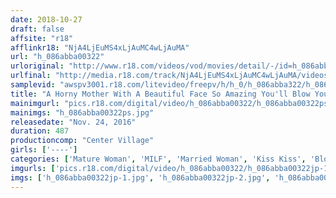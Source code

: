```yaml
---
date: 2018-10-27
draft: false
affsite: "r18"
afflinkr18: "NjA4LjEuMS4xLjAuMC4wLjAuMA"
url: "h_086abba00322"
urloriginal: "http://www.r18.com/videos/vod/movies/detail/-/id=h_086abba00322"
urlfinal: "http://media.r18.com/track/NjA4LjEuMS4xLjAuMC4wLjAuMA/videos/vod/movies/detail/-/id=h_086abba00322"
samplevid: "awspv3001.r18.com/litevideo/freepv/h/h_0/h_086abba322/h_086abba322_dmb_w.mp4"
title: "A Horny Mother With A Beautiful Face So Amazing You'll Blow Your Load Just From One Kiss, Is Having May-December Sex With A Young Man 20 Years Her Junior A Kiss Face, Blowjob Face, And A Sex Face, You Can Cum 3 Times With This Video! 50 Cum Shots/8 Hours"
mainimgurl: "pics.r18.com/digital/video/h_086abba00322/h_086abba00322ps.jpg"
mainimgs: "h_086abba00322ps.jpg"
releasedate: "Nov. 24, 2016"
duration: 487
productioncomp: "Center Village"
girls: ['----']
categories: ['Mature Woman', 'MILF', 'Married Woman', 'Kiss Kiss', 'Blowjob', 'Compilation', 'Over 4 Hours', 'Hi-Def']
imgurls: ['pics.r18.com/digital/video/h_086abba00322/h_086abba00322jp-1.jpg', 'pics.r18.com/digital/video/h_086abba00322/h_086abba00322jp-2.jpg', 'pics.r18.com/digital/video/h_086abba00322/h_086abba00322jp-3.jpg', 'pics.r18.com/digital/video/h_086abba00322/h_086abba00322jp-4.jpg', 'pics.r18.com/digital/video/h_086abba00322/h_086abba00322jp-5.jpg', 'pics.r18.com/digital/video/h_086abba00322/h_086abba00322jp-6.jpg', 'pics.r18.com/digital/video/h_086abba00322/h_086abba00322jp-7.jpg', 'pics.r18.com/digital/video/h_086abba00322/h_086abba00322jp-8.jpg', 'pics.r18.com/digital/video/h_086abba00322/h_086abba00322jp-9.jpg', 'pics.r18.com/digital/video/h_086abba00322/h_086abba00322jp-10.jpg', 'pics.r18.com/digital/video/h_086abba00322/h_086abba00322jp-11.jpg', 'pics.r18.com/digital/video/h_086abba00322/h_086abba00322jp-12.jpg', 'pics.r18.com/digital/video/h_086abba00322/h_086abba00322jp-13.jpg', 'pics.r18.com/digital/video/h_086abba00322/h_086abba00322jp-14.jpg', 'pics.r18.com/digital/video/h_086abba00322/h_086abba00322jp-15.jpg', 'pics.r18.com/digital/video/h_086abba00322/h_086abba00322jp-16.jpg', 'pics.r18.com/digital/video/h_086abba00322/h_086abba00322jp-17.jpg', 'pics.r18.com/digital/video/h_086abba00322/h_086abba00322jp-18.jpg', 'pics.r18.com/digital/video/h_086abba00322/h_086abba00322jp-19.jpg', 'pics.r18.com/digital/video/h_086abba00322/h_086abba00322jp-20.jpg']
imgs: ['h_086abba00322jp-1.jpg', 'h_086abba00322jp-2.jpg', 'h_086abba00322jp-3.jpg', 'h_086abba00322jp-4.jpg', 'h_086abba00322jp-5.jpg', 'h_086abba00322jp-6.jpg', 'h_086abba00322jp-7.jpg', 'h_086abba00322jp-8.jpg', 'h_086abba00322jp-9.jpg', 'h_086abba00322jp-10.jpg', 'h_086abba00322jp-11.jpg', 'h_086abba00322jp-12.jpg', 'h_086abba00322jp-13.jpg', 'h_086abba00322jp-14.jpg', 'h_086abba00322jp-15.jpg', 'h_086abba00322jp-16.jpg', 'h_086abba00322jp-17.jpg', 'h_086abba00322jp-18.jpg', 'h_086abba00322jp-19.jpg', 'h_086abba00322jp-20.jpg']
---
```

